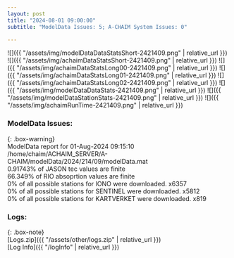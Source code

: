 ```yaml
---
layout: post
title: "2024-08-01 09:00:00"
subtitle: "ModelData Issues: 5; A-CHAIM System Issues: 0"

---
```


![]({{ "/assets/img/modelDataDataStatsShort-2421409.png" | relative_url }})
![]({{ "/assets/img/achaimDataStatsShort-2421409.png" | relative_url }})
![]({{ "/assets/img/achaimDataStatsLong00-2421409.png" | relative_url }})
![]({{ "/assets/img/achaimDataStatsLong01-2421409.png" | relative_url }})
![]({{ "/assets/img/achaimDataStatsLong02-2421409.png" | relative_url }})
![]({{ "/assets/img/modelDataDataStats-2421409.png" | relative_url }})
![]({{ "/assets/img/modelDataStationStats-2421409.png" | relative_url }})
![]({{ "/assets/img/achaimRunTime-2421409.png" | relative_url }})


### ModelData Issues:  
  
{: .box-warning}  
 ModelData report for 01-Aug-2024 09:15:10   
 /home/chaim/ACHAIM_SERVER/A-CHAIM/modelData/2024/214/09/modelData.mat   
 0.91743% of JASON tec values are finite   
 66.349% of RIO absoprtion values are finite   
 0% of all possible stations for IONO were downloaded. x6357   
 0% of all possible stations for SENTINEL were downloaded. x5812   
 0% of all possible stations for KARTVERKET were downloaded. x819   
  


### Logs:  
  
{: .box-note}  
[Logs.zip]({{ "/assets/other/logs.zip" | relative_url }})  
[Log Info]({{ "/logInfo" | relative_url }})  
